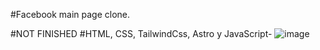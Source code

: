 #Facebook main page clone.

#NOT FINISHED
#HTML, CSS, TailwindCss, Astro y JavaScript-
![image](https://github.com/nazaghitarroni/StaticBook-Static-Facebook-Clone-for-Development-Practice/assets/108306291/3ed18462-9c50-46c3-8559-83be9045f26d)
